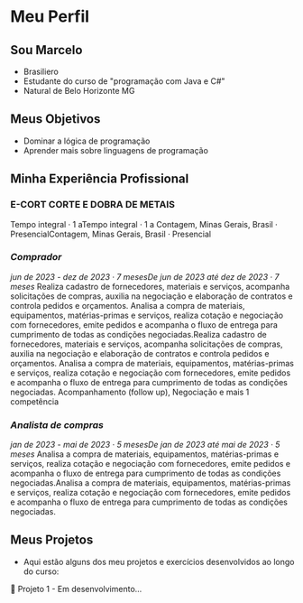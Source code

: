 # Meu Perfil 

## Sou Marcelo

- Brasiliero
- Estudante do curso de "programação com Java e C#"
- Natural de Belo Horizonte MG

## Meus Objetivos

- Dominar a lógica de programação
- Aprender mais sobre linguagens de programação

 ## Minha Experiência Profissional

### E-CORT CORTE E DOBRA DE METAIS

Tempo integral · 1 aTempo integral · 1 a
Contagem, Minas Gerais, Brasil · PresencialContagem, Minas Gerais, Brasil · Presencial

### *Comprador*
*jun de 2023 - dez de 2023 · 7 mesesDe jun de 2023 até dez de 2023 · 7 meses*
Realiza cadastro de fornecedores, materiais e serviços, acompanha solicitações de compras, auxilia na negociação e elaboração de contratos e controla pedidos e orçamentos.
Analisa a compra de materiais, equipamentos, matérias-primas e serviços, realiza cotação e negociação com fornecedores, emite pedidos e acompanha o fluxo de entrega para cumprimento de todas as condições negociadas.Realiza cadastro de fornecedores, materiais e serviços, acompanha solicitações de compras, auxilia na negociação e elaboração de contratos e controla pedidos e orçamentos. Analisa a compra de materiais, equipamentos, matérias-primas e serviços, realiza cotação e negociação com fornecedores, emite pedidos e acompanha o fluxo de entrega para cumprimento de todas as condições negociadas.
Acompanhamento (follow up), Negociação e mais 1 competência

### *Analista de compras*
*jan de 2023 - mai de 2023* · *5 mesesDe jan de 2023 até mai de 2023 · 5 meses*
Analisa a compra de materiais, equipamentos, matérias-primas e serviços, realiza cotação e negociação com fornecedores, emite pedidos e acompanha o fluxo de entrega para cumprimento de todas as condições negociadas.Analisa a compra de materiais, equipamentos, matérias-primas e serviços, realiza cotação e negociação com fornecedores, emite pedidos e acompanha o fluxo de entrega para cumprimento de todas as condições negociadas.


## Meus Projetos 

- Aqui estão alguns dos meu projetos e exercícios desenvolvidos ao longo do curso:

🔶 Projeto 1 - Em desenvolvimento...




